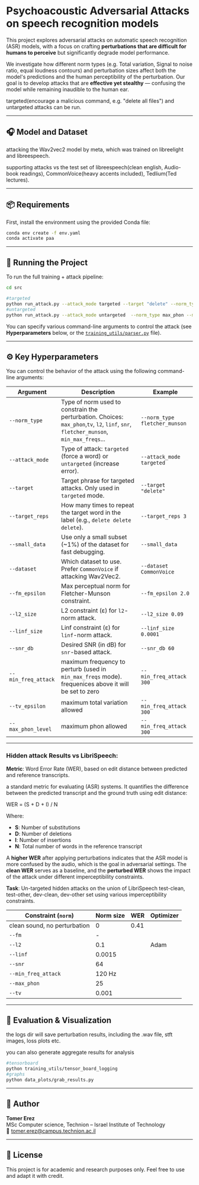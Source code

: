 # Psychoacoustic Adversarial Attacks on speech recognition models

This project explores adversarial attacks on automatic speech recognition (ASR) models, 
with a focus on crafting **perturbations that are difficult for humans to perceive** but significantly degrade model performance.

We investigate how different norm types (e.g. Total variation, Signal to noise ratio, equal loudness contours) 
and perturbation sizes affect both the model's predictions and the human perceptibility of the perturbation. 
Our goal is to develop attacks that are **effective yet stealthy** — confusing the model while remaining inaudible to the human ear.

targeted(encourage a malicious command, e.g. "delete all files") and untargeted attacks can be run.


---

## 🎧 Model and Dataset

attacking the Wav2vec2 model by meta, which was trained on libreelight and libreespeech.

supporting attacks vs the test set of libreespeech(clean english, Audio-book readings), CommonVoice(heavy accents included), Tedlium(Ted lectures).

---

## 📦 Requirements

First, install the environment using the provided Conda file:

```bash
conda env create -f env.yaml
conda activate paa
```

---

## 🚀 Running the Project

To run the full training + attack pipeline:

```bash
cd src

#targeted
python run_attack.py --attack_mode targeted --target "delete" --norm_type snr --snr_db 40 
#untargeted
python run_attack.py --attack_mode untargeted  --norm_type max_phon --max_phon_level 20 
```
You can specify various command-line arguments to control the attack (see **Hyperparameters** below, or the [`training_utils/parser.py`](training_utils/parser.py) file).

---


## ⚙️ Key Hyperparameters

You can control the behavior of the attack using the following command-line arguments:

| Argument            | Description                                                                                                                           | Example                                       |
|---------------------|---------------------------------------------------------------------------------------------------------------------------------------|-----------------------------------------------|
| `--norm_type`       | Type of norm used to constrain the perturbation. Choices: `max_phon`,`tv`, `l2`, `linf`, `snr`, `fletcher_munson`, `min_max_freqs`... | `--norm_type fletcher_munson`                |
| `--attack_mode`     | Type of attack: `targeted` (force a word) or `untargeted` (increase error).                                                           | `--attack_mode targeted`                      |
| `--target`          | Target phrase for targeted attacks. Only used in `targeted` mode.                                                                     | `--target "delete"`                           |
| `--target_reps`     | How many times to repeat the target word in the label (e.g., `delete delete delete`).                                                 | `--target_reps 3`                             |
| `--small_data`      | Use only a small subset (~1%) of the dataset for fast debugging.                                                                      | `--small_data`                                |
| `--dataset`         | Which dataset to use. Prefer `CommonVoice` if attacking Wav2Vec2.                                                                     | `--dataset CommonVoice`                       |
| `--fm_epsilon`      | Max perceptual norm for Fletcher-Munson constraint.                                                                                   | `--fm_epsilon 2.0`                            |
| `--l2_size`         | L2 constraint (ε) for `l2`-norm attack.                                                                                               | `--l2_size 0.09`                              |
| `--linf_size`       | Linf constraint (ε) for `linf`-norm attack.                                                                                           | `--linf_size 0.0001`                          |
| `--snr_db`          | Desired SNR (in dB) for `snr`-based attack.                                                                                           | `--snr_db 60`                                 |
| `--min_freq_attack` | maximum frequency to perturb (used in `min_max_freqs` mode). frequenices above it will be set to zero                                 | `--min_freq_attack 300`                       |
| `--tv_epsilon`      | maximum total variation allowed                                                                                                       | `--min_freq_attack 300`                       |
| `--max_phon_level`  | maximum phon allowed                                                                                                                  | `--min_freq_attack 300`                       |

---
### Hidden attack Results vs LibriSpeech:

**Metric**: Word Error Rate (WER), based on edit distance between predicted and reference transcripts.

a standard metric for evaluating (ASR) systems. It quantifies the difference between the predicted transcript and the ground truth using edit distance:

WER = (S + D + I) / N

Where:
- **S**: Number of substitutions  
- **D**: Number of deletions  
- **I**: Number of insertions  
- **N**: Total number of words in the reference transcript  

A **higher WER** after applying perturbations indicates that the ASR model is more confused by the audio, which is the goal in adversarial settings. The **clean WER** serves as a baseline, and the **perturbed WER** shows the impact of the attack under different imperceptibility constraints.

**Task**: Un-targeted hidden attacks on the union of LibriSpeech test-clean, test-other, dev-clean, dev-other
set using various imperceptibility constraints.

| Constraint (`norm`)          | Norm size | WER   | Optimizer |
|------------------------------|-----------|-------|-----------|
| clean sound, no perturbation | 0         | 0.41  |
| `--fm`                       | -         |       | 
| `--l2`                       | 0.1       |       | Adam 
| `--linf`                     | 0.0015    |       |
| `--snr`                      | 64        |       | 
| `--min_freq_attack`          | 120 Hz    |       |
| `--max_phon`                 | 25        |       |
| `--tv`                       | 0.001     |       | 



---

## 🧪 Evaluation & Visualization

the logs dir will save perturbation results, including the .wav file, stft images, loss plots etc.

you can also generate aggregate results for analysis

```bash
#tensorboard
python training_utils/tensor_board_logging
#graphs
python data_plots/grab_results.py
```

---

## 👤 Author

**Tomer Erez**  
MSc Computer science, Technion – Israel Institute of Technology  
📧 tomer.erez@campus.technion.ac.il

---

## 📄 License

This project is for academic and research purposes only. Feel free to use and adapt it with credit.


